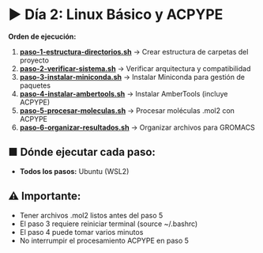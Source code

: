 # ▶ Día 2: Linux Básico y ACPYPE

**Orden de ejecución:**
1. **[paso-1-estructura-directorios.sh](paso-1-estructura-directorios.sh)** → Crear estructura de carpetas del proyecto
2. **[paso-2-verificar-sistema.sh](paso-2-verificar-sistema.sh)** → Verificar arquitectura y compatibilidad
3. **[paso-3-instalar-miniconda.sh](paso-3-instalar-miniconda.sh)** → Instalar Miniconda para gestión de paquetes
4. **[paso-4-instalar-ambertools.sh](paso-4-instalar-ambertools.sh)** → Instalar AmberTools (incluye ACPYPE)
5. **[paso-5-procesar-moleculas.sh](paso-5-procesar-moleculas.sh)** → Procesar moléculas .mol2 con ACPYPE
6. **[paso-6-organizar-resultados.sh](paso-6-organizar-resultados.sh)** → Organizar archivos para GROMACS

## ■ Dónde ejecutar cada paso:
- **Todos los pasos:** Ubuntu (WSL2)

## ⚠ Importante:
- Tener archivos .mol2 listos antes del paso 5
- El paso 3 requiere reiniciar terminal (source ~/.bashrc)
- El paso 4 puede tomar varios minutos
- No interrumpir el procesamiento ACPYPE en paso 5
